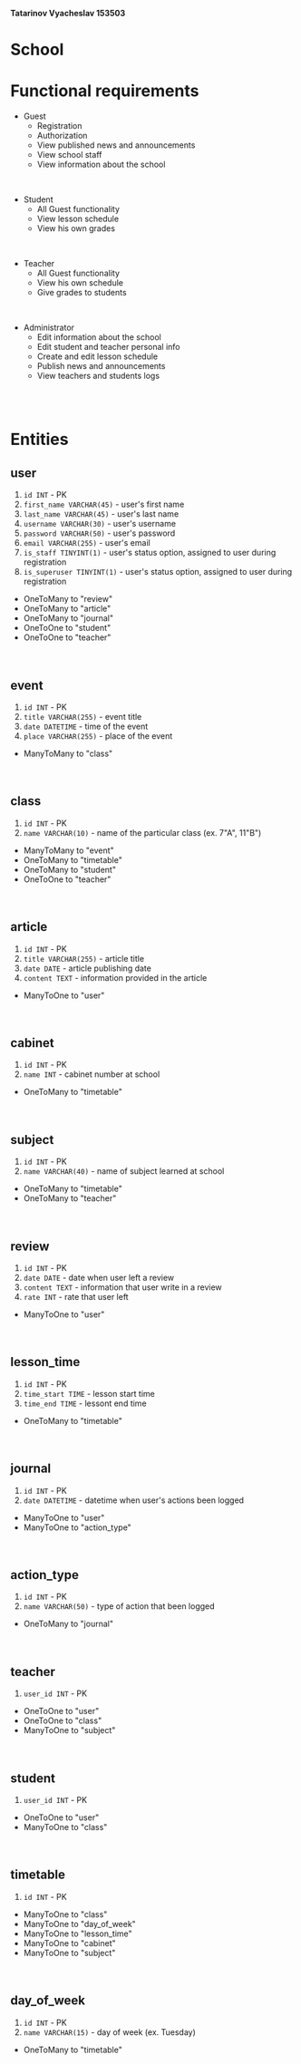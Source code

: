 **Tatarinov Vyacheslav 153503**
# School

# Functional requirements
* Guest
  * Registration
  * Authorization
  * View published news and announcements
  * View school staff
  * View information about the school

</br>

* Student
  * All Guest functionality
  * View lesson schedule
  * View his own grades
    
</br>

* Teacher
  * All Guest functionality
  * View his own schedule
  * Give grades to students

</br>

* Administrator
  * Edit information about the school
  * Edit student and teacher personal info
  * Create and edit lesson schedule
  * Publish news and announcements
  * View teachers and students logs

</br>
</br>

# Entities
## user
1. `id INT` - PK
2. `first_name VARCHAR(45)` - user's first name
3. `last_name VARCHAR(45)` - user's last name
4. `username VARCHAR(30)` - user's username
5. `password VARCHAR(50)` - user's password
6. `email VARCHAR(255)` - user's email
7. `is_staff TINYINT(1)` - user's status option, assigned to user during registration
8. `is_superuser TINYINT(1)` - user's status option, assigned to user during registration

* OneToMany to "review"
* OneToMany to "article"
* OneToMany to "journal"
* OneToOne to "student"
* OneToOne to "teacher"
  </br>
  </br>
  </br>

  
## event
1. `id INT` - PK
2. `title VARCHAR(255)` - event title
3. `date DATETIME` - time of the event
4. `place VARCHAR(255)` - place of the event

* ManyToMany to "class"
  </br>
  </br>
  </br>


## class
1. `id INT` - PK
2. `name VARCHAR(10)` - name of the particular class (ex. 7"A", 11"B")

* ManyToMany to "event"
* OneToMany to "timetable"
* OneToMany to "student"
* OneToOne to "teacher"
  </br>
  </br>
  </br>

  
## article
1. `id INT` - PK
2. `title VARCHAR(255)` - article title
4. `date DATE` - article publishing date
5. `content TEXT` - information provided in the article

* ManyToOne to "user"
  </br>
  </br>
  </br>


## cabinet
1. `id INT` - PK
2. `name INT` - cabinet number at school

* OneToMany to "timetable"
  </br>
  </br>
  </br>


## subject
1. `id INT` - PK
2. `name VARCHAR(40)` - name of subject learned at school

* OneToMany to "timetable"
* OneToMany to "teacher"
  </br>
  </br>
  </br>


## review
1. `id INT` - PK
3. `date DATE` - date when user left a review
4. `content TEXT` - information that user write in a review
5. `rate INT` -  rate that user left

* ManyToOne to "user"
  </br>
  </br>
  </br>


## lesson_time
1. `id INT` - PK
2. `time_start TIME` - lesson start time
3. `time_end TIME` - lessont end time

* OneToMany to "timetable"
  </br>
  </br>
  </br>


## journal
1. `id INT` - PK
3. `date DATETIME` - datetime when user's actions been logged

* ManyToOne to "user"
* ManyToOne to "action_type"
  </br>
  </br>
  </br>


## action_type
1. `id INT` - PK
2. `name VARCHAR(50)` - type of action that been logged

* OneToMany to "journal"
  </br>
  </br>
  </br>


## teacher
1. `user_id INT` - PK

* OneToOne to "user"
* OneToOne to "class"
* ManyToOne to "subject"
  </br>
  </br>
  </br>


## student
1. `user_id INT` - PK

* OneToOne to "user"
* ManyToOne to "class"
  </br>
  </br>
  </br>


## timetable
1. `id INT` - PK

* ManyToOne to "class"
* ManyToOne to "day_of_week"
* ManyToOne to "lesson_time"
* ManyToOne to "cabinet"
* ManyToOne to "subject"
  </br>
  </br>
  </br>


## day_of_week
1. `id INT` - PK
2. `name VARCHAR(15)` - day of week (ex. Tuesday)

* OneToMany to "timetable"
  </br>
  </br>
  </br>

   



   
